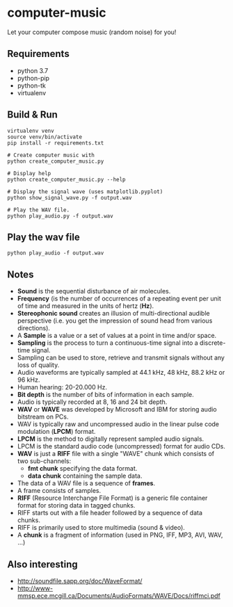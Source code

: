 # computer-music

Let your computer compose music (random noise) for you!

## Requirements

- python 3.7
- python-pip
- python-tk
- virtualenv

## Build & Run

```shell
virtualenv venv
source venv/bin/activate
pip install -r requirements.txt

# Create computer music with
python create_computer_music.py

# Display help
python create_computer_music.py --help

# Display the signal wave (uses matplotlib.pyplot)
python show_signal_wave.py -f output.wav

# Play the WAV file.
python play_audio.py -f output.wav
```

## Play the wav file

```shell
python play_audio -f output.wav
```

## Notes

- **Sound** is the sequential disturbance of air molecules.
- **Frequency** (is the number of occurrences of a repeating event per unit of time
  and measured in the units of hertz (**Hz**).
- **Stereophonic sound** creates an illusion of multi-directional audible perspective
  (i.e. you get the impression of sound head from various directions).
- A **Sample** is a value or a set of values at a point in time and/or space.
- **Sampling** is the process to turn a continuous-time signal into a discrete-time signal.
- Sampling can be used to store, retrieve and transmit signals without any loss
  of quality.
- Audio waveforms are typically sampled at 44.1 kHz, 48 kHz, 88.2 kHz or 96 kHz.
- Human hearing: 20-20.000 Hz.
- **Bit depth** is the number of bits of information in each sample.
- Audio is typically recorded at 8, 16 and 24 bit depth.
- **WAV** or **WAVE** was developed by Microsoft and IBM for storing audio bitstream on PCs.
- WAV is typically raw and uncompressed audio in the linear pulse code modulation
  (**LPCM**) format.
- **LPCM** is the method to digitally represent sampled audio signals.
- LPCM is the standard audio code (uncompressed) format for audio CDs.
- **WAV** is just a **RIFF** file with a single "WAVE" chunk which consists of two sub-channels:
  - **fmt chunk** specifying the data format.
  - **data chunk** containing the sample data.
- The data of a WAV file is a sequence of **frames**.
- A frame consists of samples.
- **RIFF** (Resource Interchange File Format) is a generic file container format for
  storing data in tagged chunks.
- RIFF starts out with a file header followed by a sequence of data chunks.
- RIFF is primarily used to store multimedia (sound & video).
- A **chunk** is a fragment of information (used in PNG, IFF, MP3, AVI, WAV, ...)

## Also interesting

- http://soundfile.sapp.org/doc/WaveFormat/
- http://www-mmsp.ece.mcgill.ca/Documents/AudioFormats/WAVE/Docs/riffmci.pdf
